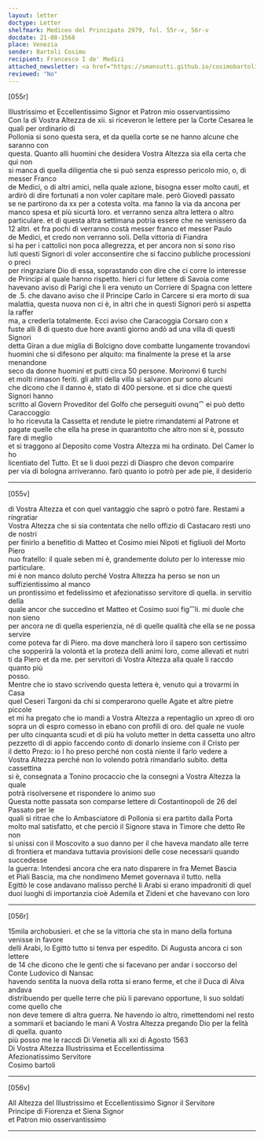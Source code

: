 ```yaml
---
layout: letter
doctype: Letter
shelfmark: Mediceo del Principato 2979, fol. 55r-v, 56r-v
docdate: 21-08-1568
place: Venezia
sender: Bartoli Cosimo
recipient: Francesco I de' Medici
attached_newsletter: <a href="https://smansutti.github.io/cosimobartoli/texts/3080_095/">3080_095</a>
reviewed: "No"
---
```


[055r]  
  
  
Illustrissimo et Eccellentissimo Signor et Patron mio osservantissimo  
Con la di Vostra Altezza de xii. si riceveron le lettere per la Corte Cesarea le quali per ordinario di  
Pollonia si sono questa sera, et da quella corte se ne hanno alcune che saranno con  
questa. Quanto alli huomini che desidera Vostra Altezza sia ella certa che qui non  
si manca di quella diligentia che si può senza espresso pericolo mio, o, di messer Franco  
de Medici, o di altri amici, nella quale azione, bisogna esser molto cauti, et  
ardirò di dire fortunati a non voler capitare male. però Giovedì passato  
se ne partirono da xx per a cotesta volta. ma fanno la via da ancona per  
manco spesa et più sicurtà loro. et verranno senza altra lettera o altro  
particulare. et di questa altra settimana potria essere che ne venissero da  
12 altri. et fra pochi dì verranno costà messer franco et messer Paulo  
de Medici, et credo non verranno soli. Della vittoria di Fiandra  
si ha per i cattolici non poca allegrezza, et per ancora non si sono riso  
luti questi Signori di voler acconsentire che si faccino publiche processioni o preci  
per ringraziare Dio di essa, soprastando con dire che ci corre lo interesse  
de Principi al quale hanno rispetto. hieri ci fur lettere di Savoia come  
havevano aviso di Parigi che li era venuto un Corriere di Spagna con lettere  
de .5. che davano aviso che il Principe Carlo in Carcere si era morto di sua  
malattia, questa nuova non ci è, in altri che in questi Signori però si aspetta la raffer  
ma, a crederla totalmente. Ecci aviso che Caracoggia Corsaro con x  
fuste alli 8 di questo due hore avanti giorno andò ad una villa di questi Signori  
detta Giran a due miglia di Bolcigno dove combatte lungamente trovandovi  
huomini che si difesono per alquito: ma finalmente la prese et la arse menandone  
seco da donne huomini et putti circa 50 persone. Morironvi 6 turchi  
et molti rimason feriti. gli altri della villa si salvaron pur sono alcuni  
che dicono che il danno è, stato di 400 persone. et si dice che questi Signori hanno  
scritto al Govern Proveditor del Golfo che perseguiti ovunq⁀ ei può detto Caraccoggio  
Io ho ricevuta la Cassetta et rendute le pietre rimandatemi al Patrone et  
pagate quelle che ella ha prese in quarantotto che altro non si è, possuto fare di meglio  
et si traggono al Deposito come Vostra Altezza mi ha ordinato. Del Camer lo ho  
licentiato del Tutto. Et se li duoi pezzi di Diaspro che devon comparire  
per via di bologna arriveranno. farò quanto io potrò per ade pie, il desiderio  
  
---  

[055v]  
  
  
di Vostra Altezza et con quel vantaggio che saprò o potrò fare. Restami a ringratiar  
Vostra Altezza che si sia contentata che nello offizio di Castacaro resti uno de nostri  
per finirlo a benefitio di Matteo et Cosimo miei Nipoti et figliuoli del Morto Piero  
nuo fratello: il quale seben mi è, grandemente doluto per lo interesse mio particulare.  
mi è non manco doluto perché Vostra Altezza ha perso se non un suffizientissimo al manco  
un prontissimo et fedelissimo et afezionatisso servitore di quella. in servitio della  
quale ancor che succedino et Matteo et Cosimo suoi fig⁀li. mi duole che non sieno  
per ancora ne di quella esperienzia, né di quelle qualità che ella se ne possa servire  
come poteva far di Piero. ma dove mancherà loro il sapero son certissimo  
che sopperirà la volontà et la proteza delli animi loro, come allevati et nutri  
ti da Piero et da me. per servitori di Vostra Altezza alla quale li raccdo quanto più  
posso.  
Mentre che io stavo scrivendo questa lettera è, venuto qui a trovarmi in Casa  
quel Ceseri Targoni da chi si comperarono quelle Agate et altre pietre piccole  
et mi ha pregato che io mandi a Vostra Altezza a repentaglio un xpreo di oro  
sopra un di espro comesso in ebano con profili di oro. del quale ne vuole  
per ulto cinquanta scudi et di più ha voluto metter in detta cassetta uno altro  
pezzetto di di appio faccendo conto di donarlo insieme con il Cristo per  
il detto Prezo: io l ho preso perché non costà niente il farlo vedere a  
Vostra Altezza perché non lo volendo potrà rimandarlo subito. detta cassettina  
si è, consegnata a Tonino procaccio che la consegni a Vostra Altezza la quale  
potrà risolversene et rispondere lo animo suo  
Questa notte passata son comparse lettere di Costantinopoli de 26 del Passato per le  
quali si ritrae che lo Ambasciatore di Pollonia si era partito dalla Porta  
molto mal satisfatto, et che perciò il Signore stava in Timore che detto Re non  
si unissi con il Moscovito a suo danno per il che haveva mandato alle terre  
di frontiera et mandava tuttavia provisioni delle cose necessarii quando succedesse  
la guerra: Intendesi ancora che era nato disparere in fra Memet Bascia  
et Piali Bascia, ma che nondimeno Memet governava il tutto. nella  
Egittò le cose andavano malisso perché li Arabi si erano impadroniti di quel  
duoi luoghi di importanzia cioè Ademila et Zideni et che havevano con loro  
  
---  

[056r]  
  
  
15mila archobusieri. et che se la vittoria che sta in mano della fortuna venisse in favore  
delli Arabi, lo Egittò tutto si tenva per espedito. Di Augusta ancora ci son lettere  
de 14 che dicono che le genti che si facevano per andar i soccorso del Conte Ludovico di Nansac  
havendo sentita la nuova della rotta si erano ferme, et che il Duca di Alva andava  
distribuendo per quelle terre che più li parevano opportune, li suo soldati come quello che  
non deve temere di altra guerra. Ne havendo io altro, rimettendomi nel resto  
a sommarii et baciando le mani A Vostra Altezza pregando Dio per la felità di quella. quanto  
più posso me le raccdi Di Venetia alli xxi di Agosto 1563  
Di Vostra Altezza Illustrissima et Eccellentissima  
Afezionatissimo Servitore  
Cosimo bartoli  
  
---  

[056v]  
  
  
All Altezza del Illustrissimo et Eccellentissimo Signor il Servitore  
Principe di Fiorenza et Siena Signor  
et Patron mio osservantissimo  
  
---  

